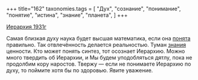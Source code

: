 +++
title="162"
taxonomies.tags = [
 "Дух",
 "сознание",
 "понимание",
 "понятие",
 "истина",
 "знание",
 "планета",
]
+++

[Иерархия 1931г](/agni/1931)

Самая близкая духу наука будет высшая математика, если она [понята](/tags/понятие) правильно. Так отвлечённость делается реальностью. Туман [знания](/tags/истина) ценности. Кто может понять синтез, тот осознает Иерархию. Можно много твердить об Иерархии, и Мы будем уподобляться дятлу, пока не продолбим кору наростов. Твержу — если не понимаете Иерархию по духу, то поймите хотя бы по здоровью. Явите уважение.   

